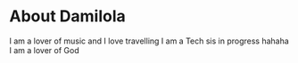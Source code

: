 # About Damilola

I am a lover of music and I love travelling
I am a Tech sis in progress hahaha
I am a lover of God